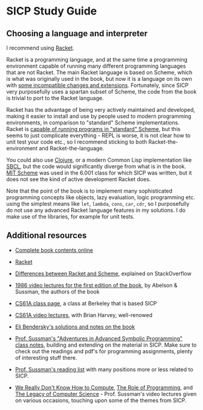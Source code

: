 # SICP Study Guide

## Choosing a language and interpreter

I recommend using [Racket](https://racket-lang.org/).

Racket is a programming language, and at the same time a programming
environment capable of running many different programming languages
that are not Racket. The main Racket language is based on Scheme,
which is what was originally used in the book, but now it is a
language on its own with [some incompatible changes and
extensions](https://stackoverflow.com/questions/3345397/how-is-racket-different-from-scheme).
Fortunately, since SICP very purposefully uses a spartan subset of
Scheme, the code from the book is trivial to port to the Racket
language.

Racket has the advantage of being very actively maintained and
developed, making it easier to install and use by people used to
modern programming environments, in comparison to "standard" Scheme
implementations. Racket is [capable of running programs in "standard"
Scheme](https://docs.racket-lang.org/r5rs/running.html), but this
seems to just complicate everything - REPL is worse, it is not clear
how to unit test your code etc., so I recommend sticking to both
Racket-the-environment and Racket-the-language.

You could also use [Clojure](https://clojure.org/), or a modern Common
Lisp implementation like [SBCL](http://www.sbcl.org/), but the code
would significantly diverge from what is in the book. [MIT
Scheme](https://www.gnu.org/software/mit-scheme/) was used in the
6.001 class for which SICP was written, but it does not see the kind
of active development Racket does.

Note that the point of the book is to implement many sophisticated
programming concepts like objects, lazy evaluation, logic programming
etc. using the simplest means like `let`, `lambda`, `cons`, `car`,
`cdr`, so I purposefully do not use any advanced Racket language
features in my solutions. I do make use of the libraries, for example
for unit tests.

## Additional resources

* [Complete book contents online](https://mitpress.mit.edu/sicp/full-text/book/book-Z-H-4.html#%_toc_start)

* [Racket](https://racket-lang.org/)

* [Differences between Racket and Scheme](https://stackoverflow.com/questions/3345397/how-is-racket-different-from-scheme), explained on StackOverflow

* [1986 video lectures for the first edition of the book](https://ocw.mit.edu/courses/electrical-engineering-and-computer-science/6-001-structure-and-interpretation-of-computer-programs-spring-2005/video-lectures/), by Abelson & Sussman, the authors of the book

* [CS61A class page](https://cs61a.org/), a class at Berkeley that is based SICP

* [CS61A video lectures](https://archive.org/details/ucberkeley-webcast-PL3E89002AA9B9879E?sort=titleSorter), with Brian Harvey, well-renowed

* [Eli Bendersky's solutions and notes on the book](http://eli.thegreenplace.net/tag/sicp)

* [Prof. Sussman's "Adventures in Advanced Symbolic Programming" class notes](https://groups.csail.mit.edu/mac/users/gjs/6.945/), building and extending on the material in SICP. Make sure to check out the readings and pdf's for programming assignments, plenty of interesting stuff there.

* [Prof. Sussman's reading list](http://aurellem.org/thoughts/html/sussman-reading-list.html) with many positions more or less related to SICP.

* [We Really Don't Know How to Compute](https://www.youtube.com/watch?v=O3tVctB_VSU), [The Role of Programming](https://www.youtube.com/watch?v=arMH5GjBwUQ), and [The Legacy of Computer Science](https://www.youtube.com/watch?v=6J1vRrozgBg) - Prof. Sussman's video lectures given on various occasions, touching upon some of the themes from SICP.